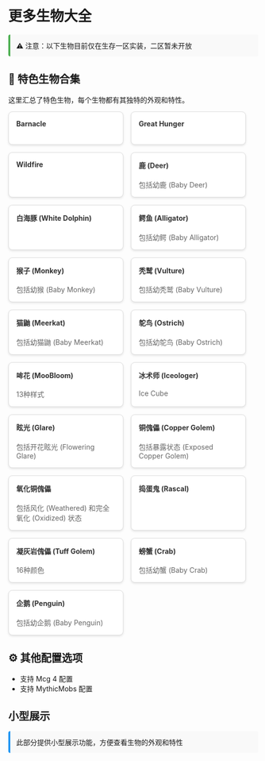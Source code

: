 # 更多生物大全

<div style="background-color: #f9f9f9; border-left: 4px solid #4CAF50; padding: 12px; border-radius: 4px; margin-bottom: 20px;">
  ⚠️ 注意：以下生物目前仅在生存一区实装，二区暂未开放
</div>

## 📅 特色生物合集

这里汇总了特色生物，每个生物都有其独特的外观和特性。

<div class="生物卡片" style="display: flex; flex-wrap: wrap; gap: 15px; margin-bottom: 20px;">
  <div style="background-color: #ffffff; border: 1px solid #ddd; border-radius: 8px; padding: 15px; width: calc(25% - 15px); min-width: 200px; box-shadow: 0 2px 4px rgba(0,0,0,0.1);">
    <h4 style="color: #333; margin-top: 0;">Barnacle</h4>
  </div>
  <div style="background-color: #ffffff; border: 1px solid #ddd; border-radius: 8px; padding: 15px; width: calc(25% - 15px); min-width: 200px; box-shadow: 0 2px 4px rgba(0,0,0,0.1);">
    <h4 style="color: #333; margin-top: 0;">Great Hunger</h4>
  </div>
  <div style="background-color: #ffffff; border: 1px solid #ddd; border-radius: 8px; padding: 15px; width: calc(25% - 15px); min-width: 200px; box-shadow: 0 2px 4px rgba(0,0,0,0.1);">
    <h4 style="color: #333; margin-top: 0;">Wildfire</h4>
  </div>
  <div style="background-color: #ffffff; border: 1px solid #ddd; border-radius: 8px; padding: 15px; width: calc(25% - 15px); min-width: 200px; box-shadow: 0 2px 4px rgba(0,0,0,0.1);">
    <h4 style="color: #333; margin-top: 0;">鹿 (Deer)</h4>
    <p style="color: #666; margin-bottom: 0;">包括幼鹿 (Baby Deer)</p>
  </div>
  <div style="background-color: #ffffff; border: 1px solid #ddd; border-radius: 8px; padding: 15px; width: calc(25% - 15px); min-width: 200px; box-shadow: 0 2px 4px rgba(0,0,0,0.1);">
    <h4 style="color: #333; margin-top: 0;">白海豚 (White Dolphin)</h4>
  </div>
  <div style="background-color: #ffffff; border: 1px solid #ddd; border-radius: 8px; padding: 15px; width: calc(25% - 15px); min-width: 200px; box-shadow: 0 2px 4px rgba(0,0,0,0.1);">
    <h4 style="color: #333; margin-top: 0;">鳄鱼 (Alligator)</h4>
    <p style="color: #666; margin-bottom: 0;">包括幼鳄 (Baby Alligator)</p>
  </div>
  <div style="background-color: #ffffff; border: 1px solid #ddd; border-radius: 8px; padding: 15px; width: calc(25% - 15px); min-width: 200px; box-shadow: 0 2px 4px rgba(0,0,0,0.1);">
    <h4 style="color: #333; margin-top: 0;">猴子 (Monkey)</h4>
    <p style="color: #666; margin-bottom: 0;">包括幼猴 (Baby Monkey)</p>
  </div>
  <div style="background-color: #ffffff; border: 1px solid #ddd; border-radius: 8px; padding: 15px; width: calc(25% - 15px); min-width: 200px; box-shadow: 0 2px 4px rgba(0,0,0,0.1);">
    <h4 style="color: #333; margin-top: 0;">秃鹫 (Vulture)</h4>
    <p style="color: #666; margin-bottom: 0;">包括幼秃鹫 (Baby Vulture)</p>
  </div>
  <div style="background-color: #ffffff; border: 1px solid #ddd; border-radius: 8px; padding: 15px; width: calc(25% - 15px); min-width: 200px; box-shadow: 0 2px 4px rgba(0,0,0,0.1);">
    <h4 style="color: #333; margin-top: 0;">猫鼬 (Meerkat)</h4>
    <p style="color: #666; margin-bottom: 0;">包括幼猫鼬 (Baby Meerkat)</p>
  </div>
  <div style="background-color: #ffffff; border: 1px solid #ddd; border-radius: 8px; padding: 15px; width: calc(25% - 15px); min-width: 200px; box-shadow: 0 2px 4px rgba(0,0,0,0.1);">
    <h4 style="color: #333; margin-top: 0;">鸵鸟 (Ostrich)</h4>
    <p style="color: #666; margin-bottom: 0;">包括幼鸵鸟 (Baby Ostrich)</p>
  </div>
  <div style="background-color: #ffffff; border: 1px solid #ddd; border-radius: 8px; padding: 15px; width: calc(25% - 15px); min-width: 200px; box-shadow: 0 2px 4px rgba(0,0,0,0.1);">
    <h4 style="color: #333; margin-top: 0;">哞花 (MooBloom)</h4>
    <p style="color: #666; margin-bottom: 0;">13种样式</p>
  </div>
  <div style="background-color: #ffffff; border: 1px solid #ddd; border-radius: 8px; padding: 15px; width: calc(25% - 15px); min-width: 200px; box-shadow: 0 2px 4px rgba(0,0,0,0.1);">
    <h4 style="color: #333; margin-top: 0;">冰术师 (Iceologer)</h4>
    <p style="color: #666; margin-bottom: 0;">Ice Cube</p>
  </div>
  <div style="background-color: #ffffff; border: 1px solid #ddd; border-radius: 8px; padding: 15px; width: calc(25% - 15px); min-width: 200px; box-shadow: 0 2px 4px rgba(0,0,0,0.1);">
    <h4 style="color: #333; margin-top: 0;">眩光 (Glare)</h4>
    <p style="color: #666; margin-bottom: 0;">包括开花眩光 (Flowering Glare)</p>
  </div>
  <div style="background-color: #ffffff; border: 1px solid #ddd; border-radius: 8px; padding: 15px; width: calc(25% - 15px); min-width: 200px; box-shadow: 0 2px 4px rgba(0,0,0,0.1);">
    <h4 style="color: #333; margin-top: 0;">铜傀儡 (Copper Golem)</h4>
    <p style="color: #666; margin-bottom: 0;">包括暴露状态 (Exposed Copper Golem)</p>
  </div>
  <div style="background-color: #ffffff; border: 1px solid #ddd; border-radius: 8px; padding: 15px; width: calc(25% - 15px); min-width: 200px; box-shadow: 0 2px 4px rgba(0,0,0,0.1);">
    <h4 style="color: #333; margin-top: 0;">氧化铜傀儡</h4>
    <p style="color: #666; margin-bottom: 0;">包括风化 (Weathered) 和完全氧化 (Oxidized) 状态</p>
  </div>
  <div style="background-color: #ffffff; border: 1px solid #ddd; border-radius: 8px; padding: 15px; width: calc(25% - 15px); min-width: 200px; box-shadow: 0 2px 4px rgba(0,0,0,0.1);">
    <h4 style="color: #333; margin-top: 0;">捣蛋鬼 (Rascal)</h4>
  </div>
  <div style="background-color: #ffffff; border: 1px solid #ddd; border-radius: 8px; padding: 15px; width: calc(25% - 15px); min-width: 200px; box-shadow: 0 2px 4px rgba(0,0,0,0.1);">
    <h4 style="color: #333; margin-top: 0;">凝灰岩傀儡 (Tuff Golem)</h4>
    <p style="color: #666; margin-bottom: 0;">16种颜色</p>
  </div>
  <div style="background-color: #ffffff; border: 1px solid #ddd; border-radius: 8px; padding: 15px; width: calc(25% - 15px); min-width: 200px; box-shadow: 0 2px 4px rgba(0,0,0,0.1);">
    <h4 style="color: #333; margin-top: 0;">螃蟹 (Crab)</h4>
    <p style="color: #666; margin-bottom: 0;">包括幼蟹 (Baby Crab)</p>
  </div>
  <div style="background-color: #ffffff; border: 1px solid #ddd; border-radius: 8px; padding: 15px; width: calc(25% - 15px); min-width: 200px; box-shadow: 0 2px 4px rgba(0,0,0,0.1);">
    <h4 style="color: #333; margin-top: 0;">企鹅 (Penguin)</h4>
    <p style="color: #666; margin-bottom: 0;">包括幼企鹅 (Baby Penguin)</p>
  </div>
</div>

## ⚙️ 其他配置选项

- 支持 Mcg 4 配置
- 支持 MythicMobs 配置

## 小型展示

<div style="background-color: #f9f9f9; border-left: 4px solid #2196F3; padding: 12px; border-radius: 4px; margin-bottom: 20px;">
  此部分提供小型展示功能，方便查看生物的外观和特性
</div>